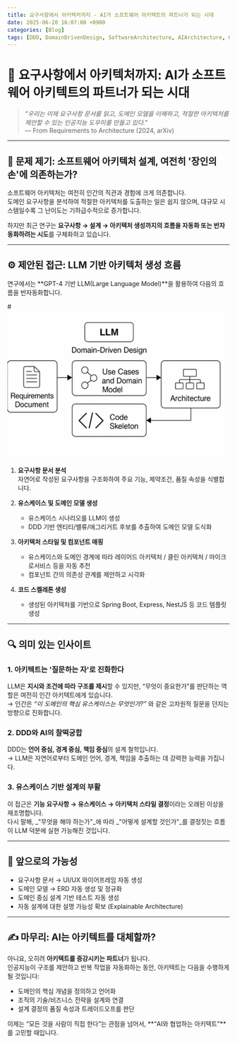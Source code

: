 ```yaml
---
title: 요구사항에서 아키텍처까지 - AI가 소프트웨어 아키텍트의 파트너가 되는 시대
date: 2025-06-20 16:07:00 +0900
categories: [Blog]
tags: [DDD, DomainDrivenDesign, SoftwareArchitecture, AIArchitecture, GPT4, LLMEngineering]
---
```


# 🧠 요구사항에서 아키텍처까지: AI가 소프트웨어 아키텍트의 파트너가 되는 시대

> _"우리는 이제 요구사항 문서를 읽고, 도메인 모델을 이해하고, 적절한 아키텍처를 제안할 수 있는 인공지능 도우미를 만들고 있다."_  
> — From Requirements to Architecture (2024, arXiv)

---

## 📌 문제 제기: 소프트웨어 아키텍처 설계, 여전히 '장인의 손'에 의존하는가?

소프트웨어 아키텍처는 여전히 인간의 직관과 경험에 크게 의존합니다.  
도메인 요구사항을 분석하여 적절한 아키텍처를 도출하는 일은 쉽지 않으며, 대규모 시스템일수록 그 난이도는 기하급수적으로 증가합니다.

하지만 최근 연구는 **요구사항 → 설계 → 아키텍처 생성까지의 흐름을 자동화 또는 반자동화하려는 시도**를 구체화하고 있습니다.

---

## ⚙️ 제안된 접근: LLM 기반 아키텍처 생성 흐름

연구에서는 **GPT-4 기반 LLM(Large Language Model)**을 활용하여 다음의 흐름을 반자동화합니다.

#![AI-based architecture generation](/assets/img/ddd-ai-sw-archi.png)

1. **요구사항 문서 분석**  
   자연어로 작성된 요구사항을 구조화하여 주요 기능, 제약조건, 품질 속성을 식별합니다.

2. **유스케이스 및 도메인 모델 생성**  
   - 유스케이스 시나리오를 LLM이 생성  
   - DDD 기반 엔티티/밸류/애그리거트 후보를 추출하여 도메인 모델 도식화

3. **아키텍처 스타일 및 컴포넌트 매핑**  
   - 유스케이스와 도메인 경계에 따라 레이어드 아키텍처 / 클린 아키텍처 / 마이크로서비스 등을 자동 추천  
   - 컴포넌트 간의 의존성 관계를 제안하고 시각화

4. **코드 스켈레톤 생성**  
   - 생성된 아키텍처를 기반으로 Spring Boot, Express, NestJS 등 코드 템플릿 생성

---

## 🔍 의미 있는 인사이트

### 1. 아키텍트는 '질문하는 자'로 진화한다  
LLM은 **지시와 조건에 따라 구조를 제시**할 수 있지만, “무엇이 중요한가”를 판단하는 역할은 여전히 인간 아키텍트에게 있습니다.  
→ 인간은 _“이 도메인의 핵심 유스케이스는 무엇인가?”_ 와 같은 고차원적 질문을 던지는 방향으로 진화합니다.

### 2. DDD와 AI의 찰떡궁합  
DDD는 **언어 중심, 경계 중심, 책임 중심**의 설계 철학입니다.  
→ LLM은 자연어로부터 도메인 언어, 경계, 책임을 추출하는 데 강력한 능력을 가집니다.

### 3. 유스케이스 기반 설계의 부활  
이 접근은 **기능 요구사항 → 유스케이스 → 아키텍처 스타일 결정**이라는 오래된 이상을 재조명합니다.  
다시 말해, _"무엇을 해야 하는가"_에 따라 _"어떻게 설계할 것인가"_를 결정짓는 흐름이 LLM 덕분에 실현 가능해진 것입니다.

---

## 🧭 앞으로의 가능성

- 요구사항 문서 → UI/UX 와이어프레임 자동 생성  
- 도메인 모델 → ERD 자동 생성 및 정규화  
- 도메인 중심 설계 기반 테스트 자동 생성  
- 자동 설계에 대한 설명 가능성 확보 (Explainable Architecture)

---

## ✍️ 마무리: AI는 아키텍트를 대체할까?

아니요, 오히려 **아키텍트를 증강시키는 파트너**가 됩니다.  
인공지능이 구조를 제안하고 반복 작업을 자동화하는 동안, 아키텍트는 다음을 수행하게 될 것입니다:

- 도메인의 핵심 개념을 정의하고 언어화  
- 조직의 기술/비즈니스 전략을 설계와 연결  
- 설계 결정의 품질 속성과 트레이드오프를 판단

이제는 “모든 것을 사람이 직접 한다”는 관점을 넘어서, **“AI와 협업하는 아키텍트”**를 고민할 때입니다.